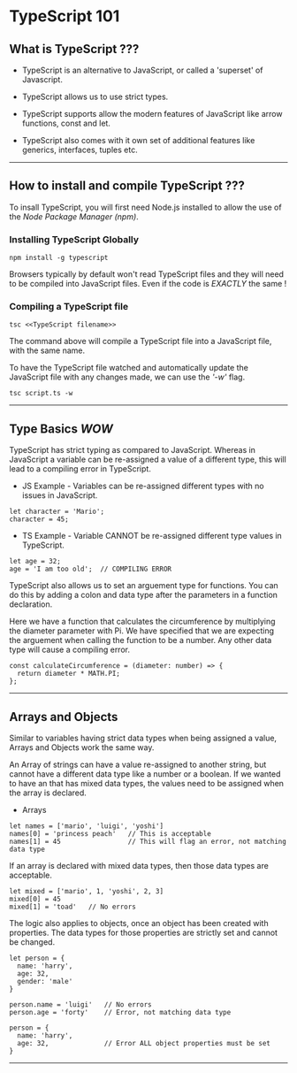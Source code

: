 # **TypeScript 101**

## **What is TypeScript ???**

- TypeScript is an alternative to JavaScript, or called a 'superset' of Javascript.

- TypeScript allows us to use strict types.

- TypeScript supports allow the modern features of JavaScript like arrow functions, const and let.

- TypeScript also comes with it own set of additional features like generics, interfaces, tuples etc.

---

## **How to install and compile TypeScript ???**

To insall TypeScript, you will first need Node.js installed to allow the use of the _Node Package Manager (npm)_.

### **Installing TypeScript Globally**

```
npm install -g typescript
```

Browsers typically by default won't read TypeScript files and they will need to be compiled into JavaScript files. Even if the code is _EXACTLY_ the same !

### **Compiling a TypeScript file**

```
tsc <<TypeScript filename>>
```

The command above will compile a TypeScript file into a JavaScript file, with the same name.

To have the TypeScript file watched and automatically update the JavaScript file with any changes made, we can use the _'-w'_ flag.

```
tsc script.ts -w
```

---

## **Type Basics _WOW_**

TypeScript has strict typing as compared to JavaScript. Whereas in JavaScript a variable can be re-assigned a value of a different type, this will lead to a compiling error in TypeScript.

- JS Example - Variables can be re-assigned different types with no issues in JavaScript.

```
let character = 'Mario';
character = 45;
```

- TS Example - Variable CANNOT be re-assigned different type values in TypeScript.

```
let age = 32;
age = 'I am too old';  // COMPILING ERROR
```

TypeScript also allows us to set an arguement type for functions. You can do this by adding a colon and data type after the parameters in a function declaration.

Here we have a function that calculates the circumference by multiplying the diameter parameter with Pi. We have specified that we are expecting the arguement when calling the function to be a number. Any other data type will cause a compiling error.

```
const calculateCircumference = (diameter: number) => {
  return diameter * MATH.PI;
};
```

---

## **Arrays and Objects**

Similar to variables having strict data types when being assigned a value, Arrays and Objects work the same way.

An Array of strings can have a value re-assigned to another string, but cannot have a different data type like a number or a boolean. If we wanted to have an that has mixed data types, the values need to be assigned when the array is declared.

- Arrays

```
let names = ['mario', 'luigi', 'yoshi']
names[0] = 'princess peach'   // This is acceptable
names[1] = 45                 // This will flag an error, not matching data type
```

If an array is declared with mixed data types, then those data types are acceptable.

```
let mixed = ['mario', 1, 'yoshi', 2, 3]
mixed[0] = 45
mixed[1] = 'toad'   // No errors
```

The logic also applies to objects, once an object has been created with properties. The data types for those properties are strictly set and cannot be changed.

```
let person = {
  name: 'harry',
  age: 32,
  gender: 'male'
}

person.name = 'luigi'   // No errors
person.age = 'forty'    // Error, not matching data type

person = {
  name: 'harry',
  age: 32,              // Error ALL object properties must be set
}
```

---
